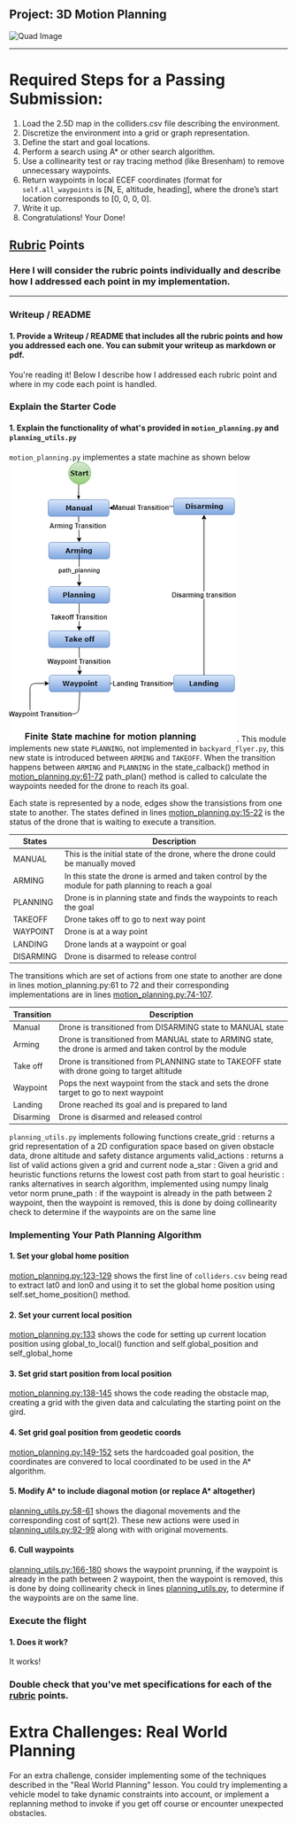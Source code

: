 ## Project: 3D Motion Planning
![Quad Image](./misc/enroute.png)

---


# Required Steps for a Passing Submission:
1. Load the 2.5D map in the colliders.csv file describing the environment.
2. Discretize the environment into a grid or graph representation.
3. Define the start and goal locations.
4. Perform a search using A* or other search algorithm.
5. Use a collinearity test or ray tracing method (like Bresenham) to remove unnecessary waypoints.
6. Return waypoints in local ECEF coordinates (format for `self.all_waypoints` is [N, E, altitude, heading], where the drone’s start location corresponds to [0, 0, 0, 0].
7. Write it up.
8. Congratulations!  Your Done!

## [Rubric](https://review.udacity.com/#!/rubrics/1534/view) Points
### Here I will consider the rubric points individually and describe how I addressed each point in my implementation.  

---
### Writeup / README

#### 1. Provide a Writeup / README that includes all the rubric points and how you addressed each one.  You can submit your writeup as markdown or pdf.  

You're reading it! Below I describe how I addressed each rubric point and where in my code each point is handled.

### Explain the Starter Code

#### 1. Explain the functionality of what's provided in `motion_planning.py` and `planning_utils.py`

`motion_planning.py` implementes a state machine as shown below ![Finite State machine for mition planning](./misc/motion_planning.png).  This module implements new state `PLANNING`, not implemented in `backyard_flyer.py`, this new state is introduced between `ARMING` and `TAKEOFF`.  When the transition happens between `ARMING` and `PLANNING` in the state_calback() method in [motion_planning.py:61-72](./motion_planning.py#L61-L72) path_plan() method is called to calculate the waypoints needed for the drone to reach its goal.

Each state is represented by a node, edges show the transistions from one state to another. The states defined in lines [motion_planning.py:15-22](./motion_planning.py#L15-L22) is the status of the drone that is waiting to execute a transition. 

States | Description
------- | -----------
MANUAL | This is the initial state of the drone, where the drone could be manually moved
ARMING | In this state the drone is armed and taken control by the module for path planning to reach a goal
PLANNING | Drone is in planning state and finds the waypoints to reach the goal
TAKEOFF | Drone takes off to go to next way point
WAYPOINT | Drone is at a way point
LANDING | Drone lands at a waypoint or goal
DISARMING | Drone is disarmed to release control

The transitions which are set of actions from one state to another are done in lines motion_planning.py:61 to 72 and their corresponding implementations are in lines [motion_planning.py:74-107](./motion_planning.py#L74-L107).

Transition | Description
------- | -----------
Manual | Drone is transitioned from DISARMING state to MANUAL state
Arming | Drone is transitioned from MANUAL state to ARMING state, the drone is armed and taken control by the module
Take off | Drone is transitioned from PLANNING state to TAKEOFF state with drone going to target altitude
Waypoint | Pops the next waypoint from the stack and sets the drone target to go to next waypoint
Landing | Drone reached its goal and is prepared to land
Disarming | Drone is disarmed and released control

`planning_utils.py` implements following functions 
create_grid : returns a grid representation of a 2D configuration space based on given obstacle data, drone altitude and safety distance arguments
valid_actions : returns a list of valid actions given a grid and current node
a_star : Given a grid and heuristic functions returns the lowest cost path from start to goal
heuristic : ranks alternatives in search algorithm, implemented using numpy linalg vetor norm
prune_path : if the waypoint is already in the path between 2 waypoint, then the waypoint is removed, this is done by doing collinearity check to determine if the waypoints are on the same line

### Implementing Your Path Planning Algorithm

#### 1. Set your global home position
[motion_planning.py:123-129](./motion_planning.py#L123-L129) shows the first line of `colliders.csv` being read to extract lat0 and lon0 and using it to set the global home position using self.set_home_position() method.

#### 2. Set your current local position
[motion_planning.py:133](./motion_planning.py#L133) shows the code for setting up current location position using global_to_local() function and self.global_position and self_global_home

#### 3. Set grid start position from local position
[motion_planning.py:138-145](./motion_planning.py#L138-L145) shows the code reading the obstacle map, creating a grid with the given data and calculating the starting point on the gird.

#### 4. Set grid goal position from geodetic coords
[motion_planning.py:149-152](./motion_planning.py#L149-L152) sets the hardcoaded goal position, the coordinates are convered to local coordinated to be used in the A* algorithm.

#### 5. Modify A* to include diagonal motion (or replace A* altogether)
[planning_utils.py:58-61](./planning_utils.py#L58-L61) shows the diagonal movements and the corresponding cost of sqrt(2).  These new actions were used in [planning_utils.py:92-99](./planning_utils.py#L92-L99) along with with original movements.

#### 6. Cull waypoints 
[planning_utils.py:166-180](./planning_utils.py#L166-L180) shows the waypoint prunning, if the waypoint is already in the path between 2 waypoint, then the waypoint is removed, this is done by doing collinearity check in lines [planning_utils.py](./planning_utils.py#L161-L164), to determine if the waypoints are on the same line.

### Execute the flight
#### 1. Does it work?
It works!

### Double check that you've met specifications for each of the [rubric](https://review.udacity.com/#!/rubrics/1534/view) points.
  
# Extra Challenges: Real World Planning

For an extra challenge, consider implementing some of the techniques described in the "Real World Planning" lesson. You could try implementing a vehicle model to take dynamic constraints into account, or implement a replanning method to invoke if you get off course or encounter unexpected obstacles.


